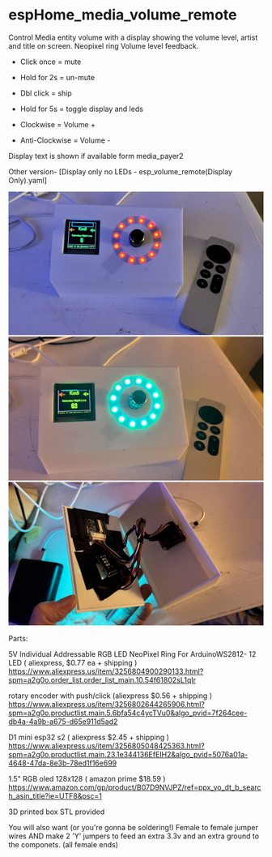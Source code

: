 # espHome_media_volume_remote
Control Media entity volume with a display showing the volume level, artist and title on screen. Neopixel ring Volume level feedback.
- Click once = mute
- Hold for 2s = un-mute
- Dbl click = ship
- Hold for 5s = toggle display and leds 

- Clockwise = Volume +
- Anti-Clockwise = Volume - 

Display text is shown if available form media_payer2

Other version-
[Display only no LEDs - esp_volume_remote(Display Only).yaml]

![image](https://github.com/kiasarecool/espHome_media_volume_remote/blob/main/pics/1.jpg)
![image](https://github.com/kiasarecool/espHome_media_volume_remote/blob/main/pics/2.jpg)
![image](https://github.com/kiasarecool/espHome_media_volume_remote/blob/main/pics/3.jpg)

Parts:

5V Individual Addressable RGB LED NeoPixel Ring For ArduinoWS2812- 12 LED ( aliexpress, $0.77 ea + shipping )
https://www.aliexpress.us/item/3256804900290133.html?spm=a2g0o.order_list.order_list_main.10.54f61802sL1qIr

rotary encoder with push/click (aliexpress $0.56 + shipping )
https://www.aliexpress.us/item/3256802644265906.html?spm=a2g0o.productlist.main.5.6bfa54c4ycTVu0&algo_pvid=7f264cee-db4a-4a9b-a675-d65e911d5ad2

D1 mini esp32 s2 ( aliexpress $2.45 + shipping )
https://www.aliexpress.us/item/3256805048425363.html?spm=a2g0o.productlist.main.23.1e344136EfEIH2&algo_pvid=5076a01a-4648-47da-8e3b-78ed1f16e699

1.5" RGB oled 128x128 ( amazon prime $18.59 )
https://www.amazon.com/gp/product/B07D9NVJPZ/ref=ppx_yo_dt_b_search_asin_title?ie=UTF8&psc=1

3D printed box
STL provided
 
You will also want (or you're gonna be soldering!)
Female to female jumper wires
AND
make 2 'Y' jumpers to feed an extra 3.3v and an extra ground to the componets. (all female ends)

